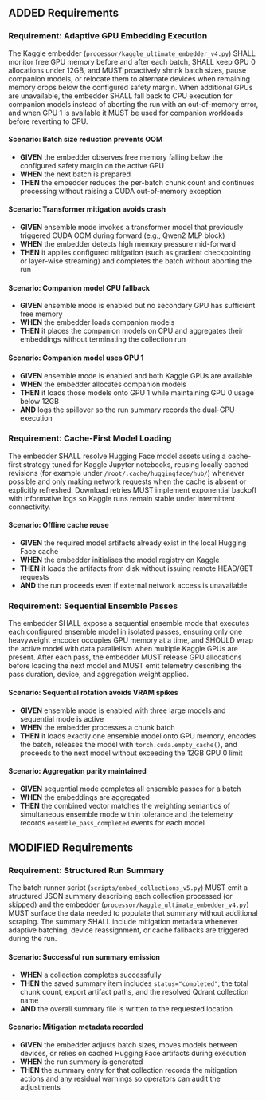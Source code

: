 ## ADDED Requirements
### Requirement: Adaptive GPU Embedding Execution
The Kaggle embedder (`processor/kaggle_ultimate_embedder_v4.py`) SHALL monitor free GPU memory before and after each batch, SHALL keep GPU 0 allocations under 12GB, and MUST proactively shrink batch sizes, pause companion models, or relocate them to alternate devices when remaining memory drops below the configured safety margin. When additional GPUs are unavailable, the embedder SHALL fall back to CPU execution for companion models instead of aborting the run with an out-of-memory error, and when GPU 1 is available it MUST be used for companion workloads before reverting to CPU.

#### Scenario: Batch size reduction prevents OOM
- **GIVEN** the embedder observes free memory falling below the configured safety margin on the active GPU
- **WHEN** the next batch is prepared
- **THEN** the embedder reduces the per-batch chunk count and continues processing without raising a CUDA out-of-memory exception

#### Scenario: Transformer mitigation avoids crash
- **GIVEN** ensemble mode invokes a transformer model that previously triggered CUDA OOM during forward (e.g., Qwen2 MLP block)
- **WHEN** the embedder detects high memory pressure mid-forward
- **THEN** it applies configured mitigation (such as gradient checkpointing or layer-wise streaming) and completes the batch without aborting the run

#### Scenario: Companion model CPU fallback
- **GIVEN** ensemble mode is enabled but no secondary GPU has sufficient free memory
- **WHEN** the embedder loads companion models
- **THEN** it places the companion models on CPU and aggregates their embeddings without terminating the collection run

#### Scenario: Companion model uses GPU 1
- **GIVEN** ensemble mode is enabled and both Kaggle GPUs are available
- **WHEN** the embedder allocates companion models
- **THEN** it loads those models onto GPU 1 while maintaining GPU 0 usage below 12GB
- **AND** logs the spillover so the run summary records the dual-GPU execution

### Requirement: Cache-First Model Loading
The embedder SHALL resolve Hugging Face model assets using a cache-first strategy tuned for Kaggle Jupyter notebooks, reusing locally cached revisions (for example under `/root/.cache/huggingface/hub/`) whenever possible and only making network requests when the cache is absent or explicitly refreshed. Download retries MUST implement exponential backoff with informative logs so Kaggle runs remain stable under intermittent connectivity.

#### Scenario: Offline cache reuse
- **GIVEN** the required model artifacts already exist in the local Hugging Face cache
- **WHEN** the embedder initialises the model registry on Kaggle
- **THEN** it loads the artifacts from disk without issuing remote HEAD/GET requests
- **AND** the run proceeds even if external network access is unavailable

### Requirement: Sequential Ensemble Passes
The embedder SHALL expose a sequential ensemble mode that executes each configured ensemble model in isolated passes, ensuring only one heavyweight encoder occupies GPU memory at a time, and SHOULD wrap the active model with data parallelism when multiple Kaggle GPUs are present. After each pass, the embedder MUST release GPU allocations before loading the next model and MUST emit telemetry describing the pass duration, device, and aggregation weight applied.

#### Scenario: Sequential rotation avoids VRAM spikes
- **GIVEN** ensemble mode is enabled with three large models and sequential mode is active
- **WHEN** the embedder processes a chunk batch
- **THEN** it loads exactly one ensemble model onto GPU memory, encodes the batch, releases the model with `torch.cuda.empty_cache()`, and proceeds to the next model without exceeding the 12GB GPU 0 limit

#### Scenario: Aggregation parity maintained
- **GIVEN** sequential mode completes all ensemble passes for a batch
- **WHEN** the embeddings are aggregated
- **THEN** the combined vector matches the weighting semantics of simultaneous ensemble mode within tolerance and the telemetry records `ensemble_pass_completed` events for each model

## MODIFIED Requirements
### Requirement: Structured Run Summary
The batch runner script (`scripts/embed_collections_v5.py`) MUST emit a structured JSON summary describing each collection processed (or skipped) and the embedder (`processor/kaggle_ultimate_embedder_v4.py`) MUST surface the data needed to populate that summary without additional scraping. The summary SHALL include mitigation metadata whenever adaptive batching, device reassignment, or cache fallbacks are triggered during the run.

#### Scenario: Successful run summary emission
- **WHEN** a collection completes successfully
- **THEN** the saved summary item includes `status="completed"`, the total chunk count, export artifact paths, and the resolved Qdrant collection name
- **AND** the overall summary file is written to the requested location

#### Scenario: Mitigation metadata recorded
- **GIVEN** the embedder adjusts batch sizes, moves models between devices, or relies on cached Hugging Face artifacts during execution
- **WHEN** the run summary is generated
- **THEN** the summary entry for that collection records the mitigation actions and any residual warnings so operators can audit the adjustments
